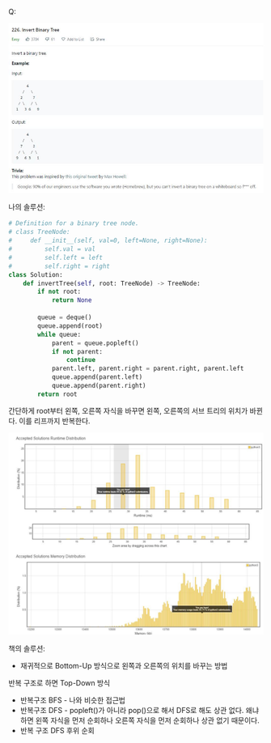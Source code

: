 Q:

![](./Figure/226(1).JPG)



나의 솔루션:

```python 
# Definition for a binary tree node.
# class TreeNode:
#     def __init__(self, val=0, left=None, right=None):
#         self.val = val
#         self.left = left
#         self.right = right
class Solution:
    def invertTree(self, root: TreeNode) -> TreeNode:
        if not root:
            return None
        
        queue = deque()
        queue.append(root)
        while queue:
            parent = queue.popleft()
            if not parent:
                continue
            parent.left, parent.right = parent.right, parent.left
            queue.append(parent.left)
            queue.append(parent.right)
        return root
```

간단하게 root부터 왼쪽, 오른쪽 자식을 바꾸면 왼쪽, 오른쪽의 서브 트리의 위치가 바뀐다. 이를 리프까지 반복한다.



![](./Figure/226(2).JPG)



책의 솔루션:

- 재귀적으로 Bottom-Up 방식으로 왼쪽과 오른쪽의 위치를 바꾸는 방법

반복 구조로 하면 Top-Down 방식

- 반복구조 BFS - 나와 비슷한 접근법
- 반복구조 DFS - popleft()가 아니라 pop()으로 해서 DFS로 해도 상관 없다. 왜냐하면 왼쪽 자식을 먼저 순회하나 오른쪽 자식을 먼저 순회하나 상관 없기 때문이다.
- 반복 구조 DFS 후위 순회